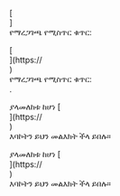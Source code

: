 [<br host>]<br action>የማረጋገጫ የሚስጥር ቁጥር:<br code>

[<br host>](https://<br host>)<br action>የማረጋገጫ የሚስጥር ቁጥር:<br code>.

ያላመለከቱ ከሆነ [<br host>](https://<br host>)<br action>እባኮትን ይህን መልእክት ችላ ይበሉ።

ያላመለከቱ ከሆነ [<br host>](https://<br host>)<br action>እባኮትን ይህን መልእክት ችላ ይበሉ።
